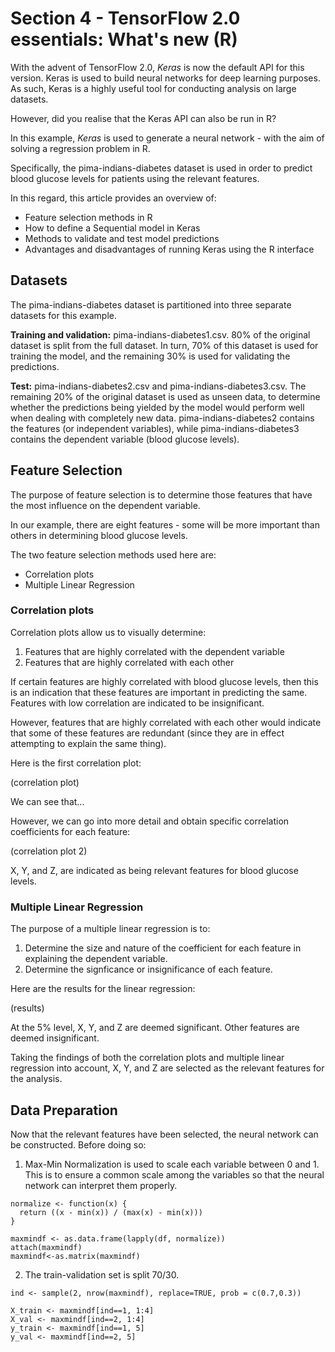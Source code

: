 # Section 4 - TensorFlow 2.0 essentials: What's new (R)

With the advent of TensorFlow 2.0, *Keras* is now the default API for this version. Keras is used to build neural networks for deep learning purposes. As such, Keras is a highly useful tool for conducting analysis on large datasets.

However, did you realise that the Keras API can also be run in R?

In this example, *Keras* is used to generate a neural network - with the aim of solving a regression problem in R.

Specifically, the pima-indians-diabetes dataset is used in order to predict blood glucose levels for patients using the relevant features.

In this regard, this article provides an overview of:

- Feature selection methods in R
- How to define a Sequential model in Keras
- Methods to validate and test model predictions
- Advantages and disadvantages of running Keras using the R interface

## Datasets

The pima-indians-diabetes dataset is partitioned into three separate datasets for this example.

**Training and validation:** pima-indians-diabetes1.csv. 80% of the original dataset is split from the full dataset. In turn, 70% of this dataset is used for training the model, and the remaining 30% is used for validating the predictions.

**Test:** pima-indians-diabetes2.csv and pima-indians-diabetes3.csv. The remaining 20% of the original dataset is used as unseen data, to determine whether the predictions being yielded by the model would perform well when dealing with completely new data. pima-indians-diabetes2 contains the features (or independent variables), while pima-indians-diabetes3 contains the dependent variable (blood glucose levels).

## Feature Selection

The purpose of feature selection is to determine those features that have the most influence on the dependent variable.

In our example, there are eight features - some will be more important than others in determining blood glucose levels.

The two feature selection methods used here are:

- Correlation plots
- Multiple Linear Regression

### Correlation plots

Correlation plots allow us to visually determine:

1. Features that are highly correlated with the dependent variable
2. Features that are highly correlated with each other

If certain features are highly correlated with blood glucose levels, then this is an indication that these features are important in predicting the same. Features with low correlation are indicated to be insignificant.

However, features that are highly correlated with each other would indicate that some of these features are redundant (since they are in effect attempting to explain the same thing).

Here is the first correlation plot:

(correlation plot)

We can see that...

However, we can go into more detail and obtain specific correlation coefficients for each feature:

(correlation plot 2)

X, Y, and Z, are indicated as being relevant features for blood glucose levels.

### Multiple Linear Regression

The purpose of a multiple linear regression is to:

1. Determine the size and nature of the coefficient for each feature in explaining the dependent variable.
2. Determine the signficance or insignificance of each feature.

Here are the results for the linear regression:

(results)

At the 5% level, X, Y, and Z are deemed significant. Other features are deemed insignificant.

Taking the findings of both the correlation plots and multiple linear regression into account, X, Y, and Z are selected as the relevant features for the analysis.

## Data Preparation

Now that the relevant features have been selected, the neural network can be constructed. Before doing so:

1. Max-Min Normalization is used to scale each variable between 0 and 1. This is to ensure a common scale among the variables so that the neural network can interpret them properly.

```
normalize <- function(x) {
  return ((x - min(x)) / (max(x) - min(x)))
}

maxmindf <- as.data.frame(lapply(df, normalize))
attach(maxmindf)
maxmindf<-as.matrix(maxmindf)
```

2. The train-validation set is split 70/30.

```
ind <- sample(2, nrow(maxmindf), replace=TRUE, prob = c(0.7,0.3))

X_train <- maxmindf[ind==1, 1:4]
X_val <- maxmindf[ind==2, 1:4]
y_train <- maxmindf[ind==1, 5]
y_val <- maxmindf[ind==2, 5]
```
